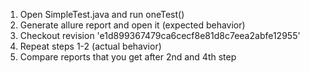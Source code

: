 1. Open SimpleTest.java and run oneTest()
2. Generate allure report and open it (expected behavior)
3. Checkout revision 'e1d899367479ca6cecf8e81d8c7eea2abfe12955'
4. Repeat steps 1-2 (actual behavior)
5. Compare reports that you get after 2nd and 4th step
